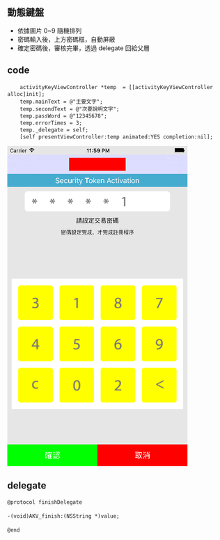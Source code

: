 ## 動態鍵盤

- 依據圖片 0~9 隨機排列
- 密碼輸入後，上方密碼框，自動屏蔽
- 確定密碼後，審核完畢，透過 delegate 回給父層

## code
```
	activityKeyViewController *temp  = [[activityKeyViewController alloc]init];
	temp.mainText = @"主要文字";
	temp.secondText = @"次要說明文字";
	temp.passWord = @"12345678";
	temp.errorTimes = 3;
    temp._delegate = self;
	[self presentViewController:temp animated:YES completion:nil];
```

![img](img.png)

## delegate

```
@protocol finishDelegate

-(void)AKV_finish:(NSString *)value;

@end
```